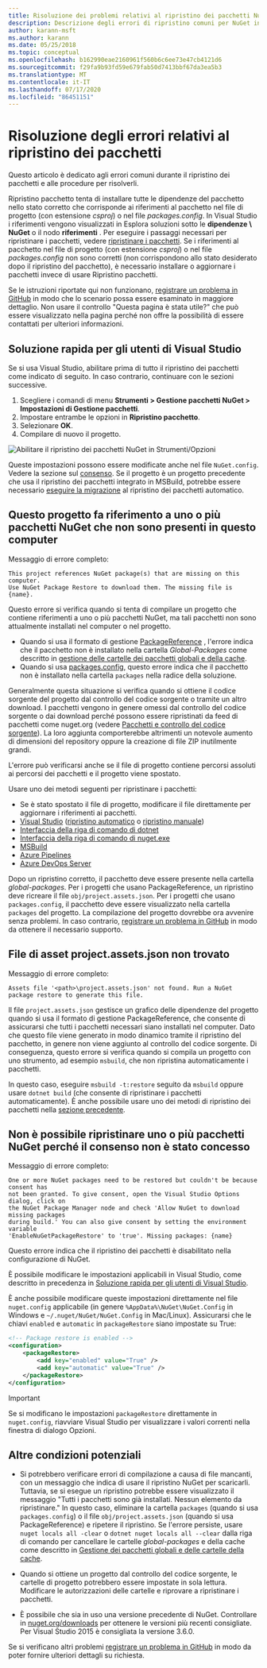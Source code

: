 ```yaml
---
title: Risoluzione dei problemi relativi al ripristino dei pacchetti NuGet in Visual Studio
description: Descrizione degli errori di ripristino comuni per NuGet in Visual Studio e di come risolverli.
author: karann-msft
ms.author: karann
ms.date: 05/25/2018
ms.topic: conceptual
ms.openlocfilehash: b162990eae2160961f560b6c6ee73e47cb4121d6
ms.sourcegitcommit: f29fa9b93fd59e679fab50d7413bbf67da3ea5b3
ms.translationtype: MT
ms.contentlocale: it-IT
ms.lasthandoff: 07/17/2020
ms.locfileid: "86451151"
---
```

# <a name="troubleshooting-package-restore-errors"></a>Risoluzione degli errori relativi al ripristino dei pacchetti

Questo articolo è dedicato agli errori comuni durante il ripristino dei pacchetti e alle procedure per risolverli. 

Ripristino pacchetto tenta di installare tutte le dipendenze del pacchetto nello stato corretto che corrisponde ai riferimenti al pacchetto nel file di progetto (con estensione *csproj*) o nel file *packages.config*. In Visual Studio i riferimenti vengono visualizzati in Esplora soluzioni sotto le **dipendenze \ NuGet** o il nodo **riferimenti** . Per eseguire i passaggi necessari per ripristinare i pacchetti, vedere [ripristinare i pacchetti](../consume-packages/package-restore.md#restore-packages). Se i riferimenti al pacchetto nel file di progetto (con estensione *csproj*) o nel file *packages.config* non sono corretti (non corrispondono allo stato desiderato dopo il ripristino del pacchetto), è necessario installare o aggiornare i pacchetti invece di usare Ripristino pacchetti.

Se le istruzioni riportate qui non funzionano, [registrare un problema in GitHub](https://github.com/NuGet/docs.microsoft.com-nuget/issues) in modo che lo scenario possa essere esaminato in maggiore dettaglio. Non usare il controllo "Questa pagina è stata utile?" che può essere visualizzato nella pagina perché non offre la possibilità di essere contattati per ulteriori informazioni.

## <a name="quick-solution-for-visual-studio-users"></a>Soluzione rapida per gli utenti di Visual Studio

Se si usa Visual Studio, abilitare prima di tutto il ripristino dei pacchetti come indicato di seguito. In caso contrario, continuare con le sezioni successive.

1. Scegliere i comandi di menu **Strumenti > Gestione pacchetti NuGet > Impostazioni di Gestione pacchetti**.
1. Impostare entrambe le opzioni in **Ripristino pacchetto**.
1. Selezionare **OK**.
1. Compilare di nuovo il progetto.

![Abilitare il ripristino dei pacchetti NuGet in Strumenti/Opzioni](../consume-packages/media/restore-01-autorestoreoptions.png)

Queste impostazioni possono essere modificate anche nel file `NuGet.config`. Vedere la sezione sul [consenso](#consent). Se il progetto è un progetto precedente che usa il ripristino dei pacchetti integrato in MSBuild, potrebbe essere necessario [eseguire la migrazione](package-restore.md#migrate-to-automatic-package-restore-visual-studio) al ripristino dei pacchetti automatico.

<a name="missing"></a>

## <a name="this-project-references-nuget-packages-that-are-missing-on-this-computer"></a>Questo progetto fa riferimento a uno o più pacchetti NuGet che non sono presenti in questo computer

Messaggio di errore completo:

```output
This project references NuGet package(s) that are missing on this computer.
Use NuGet Package Restore to download them. The missing file is {name}.
```

Questo errore si verifica quando si tenta di compilare un progetto che contiene riferimenti a uno o più pacchetti NuGet, ma tali pacchetti non sono attualmente installati nel computer o nel progetto.

- Quando si usa il formato di gestione [PackageReference](package-references-in-project-files.md) , l'errore indica che il pacchetto non è installato nella cartella *Global-Packages* come descritto in [gestione delle cartelle dei pacchetti globali e della cache](managing-the-global-packages-and-cache-folders.md).
- Quando si usa [packages.config](../reference/packages-config.md), questo errore indica che il pacchetto non è installato nella cartella `packages` nella radice della soluzione.

Generalmente questa situazione si verifica quando si ottiene il codice sorgente del progetto dal controllo del codice sorgente o tramite un altro download. I pacchetti vengono in genere omessi dal controllo del codice sorgente o dai download perché possono essere ripristinati da feed di pacchetti come nuget.org (vedere [Pacchetti e controllo del codice sorgente](Packages-and-Source-Control.md)). La loro aggiunta comporterebbe altrimenti un notevole aumento di dimensioni del repository oppure la creazione di file ZIP inutilmente grandi.

L'errore può verificarsi anche se il file di progetto contiene percorsi assoluti ai percorsi dei pacchetti e il progetto viene spostato.

Usare uno dei metodi seguenti per ripristinare i pacchetti:

- Se è stato spostato il file di progetto, modificare il file direttamente per aggiornare i riferimenti ai pacchetti.
- [Visual Studio](package-restore.md#restore-using-visual-studio) ([ripristino automatico](package-restore.md#restore-packages-automatically-using-visual-studio) o [ripristino manuale](package-restore.md#restore-packages-manually-using-visual-studio))
- [Interfaccia della riga di comando di dotnet](package-restore.md#restore-using-the-dotnet-cli)
- [Interfaccia della riga di comando di nuget.exe](package-restore.md#restore-using-the-nugetexe-cli)
- [MSBuild](package-restore.md#restore-using-msbuild)
- [Azure Pipelines](package-restore.md#restore-using-azure-pipelines)
- [Azure DevOps Server](package-restore.md#restore-using-azure-devops-server)

Dopo un ripristino corretto, il pacchetto deve essere presente nella cartella *global-packages*. Per i progetti che usano PackageReference, un ripristino deve ricreare il file `obj/project.assets.json`. Per i progetti che usano `packages.config`, il pacchetto deve essere visualizzato nella cartella `packages` del progetto. La compilazione del progetto dovrebbe ora avvenire senza problemi. In caso contrario, [registrare un problema in GitHub](https://github.com/NuGet/docs.microsoft.com-nuget/issues) in modo da ottenere il necessario supporto.

<a name="assets"></a>

## <a name="assets-file-projectassetsjson-not-found"></a>File di asset project.assets.json non trovato

Messaggio di errore completo:

```output
Assets file '<path>\project.assets.json' not found. Run a NuGet package restore to generate this file.
```

Il file `project.assets.json` gestisce un grafico delle dipendenze del progetto quando si usa il formato di gestione PackageReference, che consente di assicurarsi che tutti i pacchetti necessari siano installati nel computer. Dato che questo file viene generato in modo dinamico tramite il ripristino del pacchetto, in genere non viene aggiunto al controllo del codice sorgente. Di conseguenza, questo errore si verifica quando si compila un progetto con uno strumento, ad esempio `msbuild`, che non ripristina automaticamente i pacchetti.

In questo caso, eseguire `msbuild -t:restore` seguito da `msbuild` oppure usare `dotnet build` (che consente di ripristinare i pacchetti automaticamente). È anche possibile usare uno dei metodi di ripristino dei pacchetti nella [sezione precedente](#missing).

<a name="consent"></a>

## <a name="one-or-more-nuget-packages-need-to-be-restored-but-couldnt-be-because-consent-has-not-been-granted"></a>Non è possibile ripristinare uno o più pacchetti NuGet perché il consenso non è stato concesso

Messaggio di errore completo:

```output
One or more NuGet packages need to be restored but couldn't be because consent has
not been granted. To give consent, open the Visual Studio Options dialog, click on
the NuGet Package Manager node and check 'Allow NuGet to download missing packages
during build.' You can also give consent by setting the environment variable
'EnableNuGetPackageRestore' to 'true'. Missing packages: {name}
```

Questo errore indica che il ripristino dei pacchetti è disabilitato nella configurazione di NuGet.

È possibile modificare le impostazioni applicabili in Visual Studio, come descritto in precedenza in [Soluzione rapida per gli utenti di Visual Studio](#quick-solution-for-visual-studio-users).

È anche possibile modificare queste impostazioni direttamente nel file `nuget.config` applicabile (in genere `%AppData%\NuGet\NuGet.Config` in Windows e `~/.nuget/NuGet/NuGet.Config` in Mac/Linux). Assicurarsi che le chiavi `enabled` e `automatic` in `packageRestore` siano impostate su True:

```xml
<!-- Package restore is enabled -->
<configuration>
    <packageRestore>
        <add key="enabled" value="True" />
        <add key="automatic" value="True" />
    </packageRestore>
</configuration>
```

> [!Important]
> Se si modificano le impostazioni `packageRestore` direttamente in `nuget.config`, riavviare Visual Studio per visualizzare i valori correnti nella finestra di dialogo Opzioni.

## <a name="other-potential-conditions"></a>Altre condizioni potenziali

- Si potrebbero verificare errori di compilazione a causa di file mancanti, con un messaggio che indica di usare il ripristino NuGet per scaricarli. Tuttavia, se si esegue un ripristino potrebbe essere visualizzato il messaggio "Tutti i pacchetti sono già installati. Nessun elemento da ripristinare." In questo caso, eliminare la cartella `packages` (quando si usa `packages.config`) o il file `obj/project.assets.json` (quando si usa PackageReference) e ripetere il ripristino. Se l'errore persiste, usare `nuget locals all -clear` o `dotnet nuget locals all --clear` dalla riga di comando per cancellare le cartelle *global-packages* e della cache come descritto in [Gestione dei pacchetti globali e delle cartelle della cache](managing-the-global-packages-and-cache-folders.md).

- Quando si ottiene un progetto dal controllo del codice sorgente, le cartelle di progetto potrebbero essere impostate in sola lettura. Modificare le autorizzazioni delle cartelle e riprovare a ripristinare i pacchetti.

- È possibile che sia in uso una versione precedente di NuGet. Controllare in [nuget.org/downloads](https://www.nuget.org/downloads) per ottenere le versioni più recenti consigliate. Per Visual Studio 2015 è consigliata la versione 3.6.0.

Se si verificano altri problemi [registrare un problema in GitHub](https://github.com/NuGet/docs.microsoft.com-nuget/issues) in modo da poter fornire ulteriori dettagli su richiesta.
